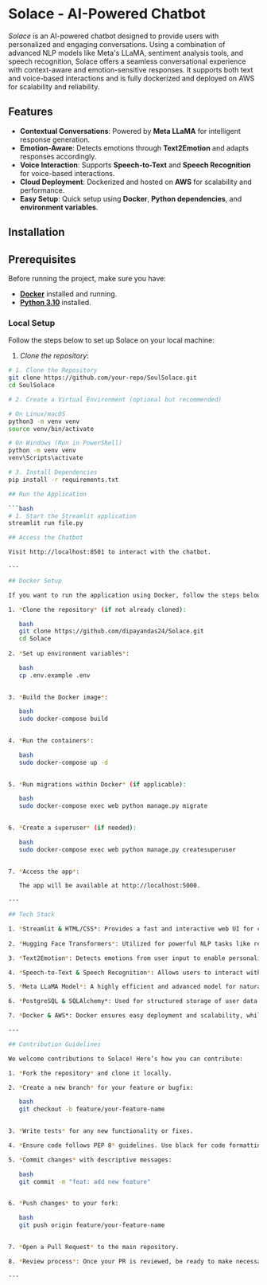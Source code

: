 

# Solace - AI-Powered Chatbot

*Solace* is an AI-powered chatbot designed to provide users with personalized and engaging conversations. Using a combination of advanced NLP models like Meta's LLaMA, sentiment analysis tools, and speech recognition, Solace offers a seamless conversational experience with context-aware and emotion-sensitive responses. It supports both text and voice-based interactions and is fully dockerized and deployed on AWS for scalability and reliability.

## Features
- **Contextual Conversations**: Powered by **Meta LLaMA** for intelligent response generation.
- **Emotion-Aware**: Detects emotions through **Text2Emotion** and adapts responses accordingly.
- **Voice Interaction**: Supports **Speech-to-Text** and **Speech Recognition** for voice-based interactions.
- **Cloud Deployment**: Dockerized and hosted on **AWS** for scalability and performance.
- **Easy Setup**: Quick setup using **Docker**, **Python dependencies**, and **environment variables**.


## Installation

## Prerequisites  
Before running the project, make sure you have:  
- **[Docker](https://docs.docker.com/get-docker/)** installed and running.  
- **[Python 3.10](https://www.python.org/downloads/)** installed. 

### Local Setup
Follow the steps below to set up Solace on your local machine:

1. *Clone the repository*:

```bash
# 1. Clone the Repository  
git clone https://github.com/your-repo/SoulSolace.git  
cd SoulSolace  

# 2. Create a Virtual Environment (optional but recommended)  

# On Linux/macOS  
python3 -m venv venv  
source venv/bin/activate  

# On Windows (Run in PowerShell)  
python -m venv venv  
venv\Scripts\activate  

# 3. Install Dependencies  
pip install -r requirements.txt  

## Run the Application  

```bash
# 1. Start the Streamlit application  
streamlit run file.py  

## Access the Chatbot

Visit http://localhost:8501 to interact with the chatbot.

---

## Docker Setup

If you want to run the application using Docker, follow the steps below:

1. *Clone the repository* (if not already cloned):

   bash
   git clone https://github.com/dipayandas24/Solace.git
   cd Solace
   
2. *Set up environment variables*:

   bash
   cp .env.example .env
   

3. *Build the Docker image*:

   bash
   sudo docker-compose build
   

4. *Run the containers*:

   bash
   sudo docker-compose up -d
   

5. *Run migrations within Docker* (if applicable):

   bash
   sudo docker-compose exec web python manage.py migrate
   

6. *Create a superuser* (if needed):

   bash
   sudo docker-compose exec web python manage.py createsuperuser
   

7. *Access the app*:

   The app will be available at http://localhost:5000.

---

## Tech Stack

1. *Streamlit & HTML/CSS*: Provides a fast and interactive web UI for chatbot interactions. Custom HTML/CSS ensures a polished user experience.
   
2. *Hugging Face Transformers*: Utilized for powerful NLP tasks like response generation and understanding. Hugging Face simplifies the integration of pre-trained models like Meta LLaMA.

3. *Text2Emotion*: Detects emotions from user input to enable personalized, emotion-sensitive responses from the chatbot.

4. *Speech-to-Text & Speech Recognition*: Allows users to interact with the chatbot using voice commands, making it more accessible and engaging.

5. *Meta LLaMA Model*: A highly efficient and advanced model for natural language processing, enabling context-aware, dynamic conversations with users.

6. *PostgreSQL & SQLAlchemy*: Used for structured storage of user data and conversation history, ensuring quick retrieval and consistency.

7. *Docker & AWS*: Docker ensures easy deployment and scalability, while AWS guarantees high availability and fault tolerance.

---

## Contribution Guidelines

We welcome contributions to Solace! Here’s how you can contribute:

1. *Fork the repository* and clone it locally.

2. *Create a new branch* for your feature or bugfix:

   bash
   git checkout -b feature/your-feature-name
   

3. *Write tests* for any new functionality or fixes.

4. *Ensure code follows PEP 8* guidelines. Use black for code formatting and flake8 for linting.

5. *Commit changes* with descriptive messages:

   bash
   git commit -m "feat: add new feature"
   

6. *Push changes* to your fork:

   bash
   git push origin feature/your-feature-name
   

7. *Open a Pull Request* to the main repository.

8. *Review process*: Once your PR is reviewed, be ready to make necessary changes and improvements based on feedback.

---

